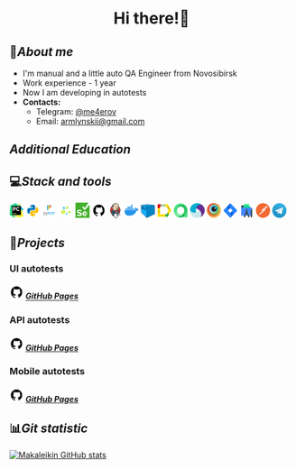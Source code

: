 # <p style="text-align: center;">Hi there!👋</p>

## 👦*About me*

+ I'm manual and a little auto QA Engineer from Novosibirsk
+ Work experience - 1 year
+ Now I am developing in autotests
+ **Contacts:**
  + Telegram: [@me4erov](https://t.me/me4erov)
  + Email: armlynskii@gmail.com

## *Additional Education*

## 💻*Stack and tools*
  <code><img width="5%" title="Pycharm" src="img/pycharm.png"></code>
  <code><img width="5%" title="Python" src="img/python.png"></code>
  <code><img width="5%" title="Pytest" src="img/pytest.png"></code>
  <code><img width="5%" title="Selene" src="img/selene.png"></code>
  <code><img width="5%" title="Selenium" src="img/selenium.png"></code>
  <code><img width="5%" title="GitHub" src="img/github.png"></code>
  <code><img width="5%" title="Jenkins" src="img/jenkins.png"></code>
  <code><img width="5%" title="Docker" src="img/docker.png"></code>
  <code><img width="5%" title="Selenoid" src="img/selenoid.png"></code>
  <code><img width="5%" title="Allure Report" src="img/allure_report.png"></code>
  <code><img width="5%" title="Allure TestOps" src="img/allure_testops.png"></code>
  <code><img width="5%" title="Appium" src="img/appium.png"></code>
  <code><img width="5%" title="Browserstack" src="img/browserstack.png"></code>
  <code><img width="5%" title="Jira" src="img/jira.png"></code>
  <code><img width="5%" title="Android Studio" src="img/android_studio.png"></code>
  <code><img width="5%" title="Postman" src="img/postman.png"></code>
  <code><img width="5%" title="Telegram" src="img/tg.png"></code>

## 💾*Projects*

### UI autotests

##### <img width="5%" title="GitHub" src="img/github.png"> [GitHub Pages](https://github.com/Makaleikin/diploma_ui_tests)

### API autotests
##### <img width="5%" title="GitHub" src="img/github.png"> [GitHub Pages]()

### Mobile autotests
##### <img width="5%" title="GitHub" src="img/github.png"> [GitHub Pages](https://github.com/Makaleikin/android_tests_diploma)

## 📊*Git statistic*

[![Makaleikin GitHub stats](https://github-readme-stats.vercel.app/api?username=Makaleikin&theme=dracula)](https://github.com/anuraghazra/github-readme-stats)
